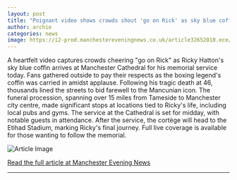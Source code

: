 ```yaml
---
layout: post
title: "Poignant video shows crowds shout 'go on Rick' as sky blue coffin is carried into Manchester Cathedral"
author: archie
categories: news
image: https://i2-prod.manchestereveningnews.co.uk/article32652010.ece/ALTERNATES/s1200/0_Ricky-Hatton-Funeral-procession.jpg
---
```

A heartfelt video captures crowds cheering "go on Rick" as Ricky Hatton's sky blue coffin arrives at Manchester Cathedral for his memorial service today. Fans gathered outside to pay their respects as the boxing legend's coffin was carried in amidst applause. Following his tragic death at 46, thousands lined the streets to bid farewell to the Mancunian icon. The funeral procession, spanning over 15 miles from Tameside to Manchester city centre, made significant stops at locations tied to Ricky's life, including local pubs and gyms. The service at the Cathedral is set for midday, with notable guests in attendance. After the service, the cortège will head to the Etihad Stadium, marking Ricky's final journey. Full live coverage is available for those wanting to follow the memorial.

![Article Image](https://i2-prod.manchestereveningnews.co.uk/article32652010.ece/ALTERNATES/s1200/0_Ricky-Hatton-Funeral-procession.jpg)

[Read the full article at Manchester Evening News](https://www.manchestereveningnews.co.uk/news/greater-manchester-news/ricky-hatton-funeral-manchester-cathedral-32651944)

---
